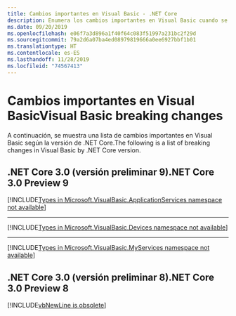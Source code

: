 ```yaml
---
title: Cambios importantes en Visual Basic - .NET Core
description: Enumera los cambios importantes en Visual Basic cuando se usa en .NET Core.
ms.date: 09/20/2019
ms.openlocfilehash: e06f7a3d896a1f40f64c083f51997a231bc2f29d
ms.sourcegitcommit: 79a2d6a07ba4ed08979819666a0ee6927bbf1b01
ms.translationtype: HT
ms.contentlocale: es-ES
ms.lasthandoff: 11/28/2019
ms.locfileid: "74567413"
---
```

# <a name="visual-basic-breaking-changes"></a><span data-ttu-id="0ab72-103">Cambios importantes en Visual Basic</span><span class="sxs-lookup"><span data-stu-id="0ab72-103">Visual Basic breaking changes</span></span>

<span data-ttu-id="0ab72-104">A continuación, se muestra una lista de cambios importantes en Visual Basic según la versión de .NET Core.</span><span class="sxs-lookup"><span data-stu-id="0ab72-104">The following is a list of breaking changes in Visual Basic by .NET Core version.</span></span>

## <a name="net-core-30-preview-9"></a><span data-ttu-id="0ab72-105">.NET Core 3.0 (versión preliminar 9)</span><span class="sxs-lookup"><span data-stu-id="0ab72-105">.NET Core 3.0 Preview 9</span></span>

[!INCLUDE[Types in Microsoft.VisualBasic.ApplicationServices namespace not available](~/includes/core-changes/visualbasic/3.0/microsoft.visualbasic.applicationservices-unavailable.md)]

***

[!INCLUDE[Types in Microsoft.VisualBasic.Devices namespace not available](~/includes/core-changes/visualbasic/3.0/microsoft.visualbasic.devices-unavailable.md)]

***

[!INCLUDE[Types in Microsoft.VisualBasic.MyServices namespace not available](~/includes/core-changes/visualbasic/3.0/microsoft.visualbasic.myservices-unavailable.md)]

## <a name="net-core-30-preview-8"></a><span data-ttu-id="0ab72-106">.NET Core 3.0 (versión preliminar 8)</span><span class="sxs-lookup"><span data-stu-id="0ab72-106">.NET Core 3.0 Preview 8</span></span>

[!INCLUDE[vbNewLine is obsolete](~/includes/core-changes/visualbasic/3.0/vbnewline-is-obsolete.md)]
